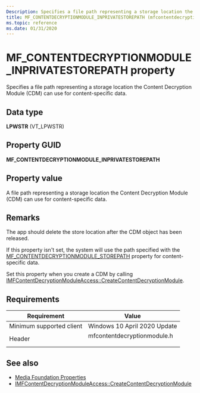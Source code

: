 ```yaml
---
Description: Specifies a file path representing a storage location the Content Decryption Module (CDM) can use for content-specific data.
title: MF_CONTENTDECRYPTIONMODULE_INPRIVATESTOREPATH (mfcontentdecryptionmodule.h)
ms.topic: reference
ms.date: 01/31/2020
---
```


# MF\_CONTENTDECRYPTIONMODULE\_INPRIVATESTOREPATH property

Specifies a file path representing a storage location the Content Decryption Module (CDM) can use for content-specific data.


## Data type

**LPWSTR** (VT_LPWSTR)

## Property GUID

**MF\_CONTENTDECRYPTIONMODULE\_INPRIVATESTOREPATH**

## Property value

A file path representing a storage location the Content Decryption Module (CDM) can use for content-specific data.

## Remarks

The app should delete the store location after the CDM object has been released.

If this property isn't set, the system will use the path specified with the [MF_CONTENTDECRYPTIONMODULE_STOREPATH](mf-contentdecryptionmodule-storepath.md) property for content-specific data.

Set this property when you create a CDM by calling [IMFContentDecryptionModuleAccess::CreateContentDecryptionModule](/windows/win32/api/mfcontentdecryptionmodule/nf-mfcontentdecryptionmodule-imfcontentdecryptionmoduleaccess-createcontentdecryptionmodule).

## Requirements



| Requirement | Value |
|-------------------------------------|---------------------------------------------------------------------------------------|
| Minimum supported client<br/> | Windows 10 April 2020 Update<br/>                                     |
| Header<br/>                   | <dl> <dt>mfcontentdecryptionmodule.h</dt> </dl> |



## See also

- [Media Foundation Properties](media-foundation-properties.md)
- [IMFContentDecryptionModuleAccess::CreateContentDecryptionModule](/windows/win32/api/mfcontentdecryptionmodule/nf-mfcontentdecryptionmodule-imfcontentdecryptionmoduleaccess-createcontentdecryptionmodule)


 

 




